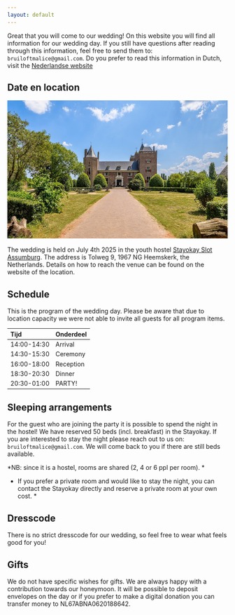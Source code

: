 ```yaml
---
layout: default
---
```


Great that you will come to our wedding!
On this website you will find all information for our wedding day.
If you still have questions after reading through this information, feel free to send them to: `bruiloftmalice@gmail.com`.
Do you prefer to read this information in Dutch, visit the [Nederlandse website](index.md)

## Date en location 

![Slot Assumburg](images/kasteel_small.jpg)

The wedding is held on July 4th 2025 in the youth hostel [Stayokay Slot Assumburg](https://www.stayokay.com/en/hostel/heemskerk).
The address is Tolweg 9, 1967 NG Heemskerk, the Netherlands.
Details on how to reach the venue can be found on the website of the location.

## Schedule
This is the program of the wedding day. Please be aware that due to location capacity we were not able to invite all guests for all program items.

| Tijd            | Onderdeel         |
|:----------------|:------------------|
| 14:00-14:30     | Arrival           |
| 14:30-15:30     | Ceremony          |
| 16:00-18:00     | Reception         |
| 18:30-20:30     | Dinner            |
| 20:30-01:00     | PARTY!            |

## Sleeping arrangements
For the guest who are joining the party it is possible to spend the night in the hostel! 
We have reserved 50 beds (incl. breakfast) in the Stayokay. 
If you are interested to stay the night please reach out to us on: `bruiloftmalice@gmail.com`.
We will come back to you if there are still beds available. 

*NB: since it is a hostel, rooms are shared (2, 4 or 6 ppl per room). *
* If you prefer a private room and would like to stay the night, you can contact the Stayokay directly and reserve a private room at your own cost. * 

## Dresscode
There is no strict dresscode for our wedding, so feel free to wear what feels good for you!

## Gifts
We do not have specific wishes for gifts. We are always happy with a contribution towards our honeymoon. 
It will be possible to deposit envelopes on the day or if you prefer to make a digital donation you can transfer money to NL67ABNA0620188642.
